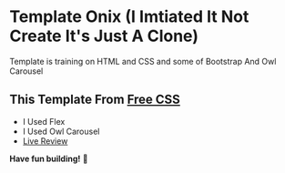 # Template Onix (I Imtiated It Not Create It's Just A Clone)
Template is training on HTML and CSS and some of Bootstrap And Owl Carousel

## This Template From [Free CSS](https://www.free-css.com/free-css-templates)
- I Used Flex  
- I Used Owl Carousel
- [Live Review](https://raw.githack.com/sonsalem/Template-Onix-Wepsite/master/onix.html)

**Have fun building!** 🚀

